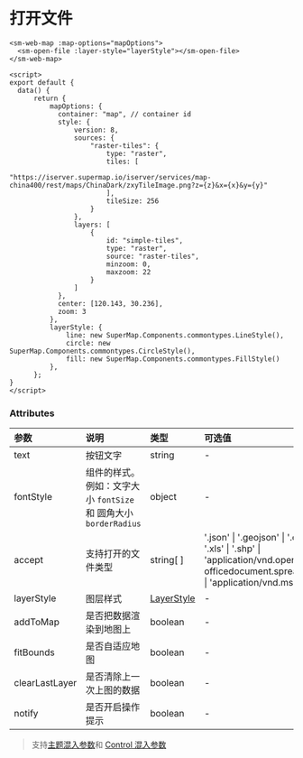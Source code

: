 # 打开文件

<sm-iframe src="https://iclient.supermap.io/examples/component/components_openfile_vue.html"></sm-iframe>

```vue
<sm-web-map :map-options="mapOptions">
  <sm-open-file :layer-style="layerStyle"></sm-open-file>
</sm-web-map>

<script>
export default {
  data() {
      return {
          mapOptions: {
            container: "map", // container id
            style: {
                version: 8,
                sources: {
                    "raster-tiles": {
                        type: "raster",
                        tiles: [
                            "https://iserver.supermap.io/iserver/services/map-china400/rest/maps/ChinaDark/zxyTileImage.png?z={z}&x={x}&y={y}"
                        ],
                        tileSize: 256
                    }
                },
                layers: [
                    {
                        id: "simple-tiles",
                        type: "raster",
                        source: "raster-tiles",
                        minzoom: 0,
                        maxzoom: 22
                    }
                ]
            },
            center: [120.143, 30.236],
            zoom: 3
          },
          layerStyle: {
              line: new SuperMap.Components.commontypes.LineStyle(),
              circle: new SuperMap.Components.commontypes.CircleStyle(),
              fill: new SuperMap.Components.commontypes.FillStyle()
          },
      };
}
</script>
```

### Attributes

| 参数           | 说明                                                             | 类型                                                          | 可选值                                                                                                                                                              | 默认值                                                                                                                                                  |
| :------------- | :--------------------------------------------------------------- | :------------------------------------------------------------ | :------------------------------------------------------------------------------------------------------------------------------------------------------------------ | :------------------------------------------------------------------------------------------------------------------------------------------------------ |
| text           | 按钮文字                                                         | string                                                        | -                                                                                                                                                                   | '打开文件'                                                                                                                                              |
| fontStyle      | 组件的样式。例如：文字大小 `fontSize` 和 圆角大小 `borderRadius` | object                                                        | -                                                                                                                                                                   | -                                                                                                                                                       |
| accept         | 支持打开的文件类型                                               | string[ ]                                                     | '.json' \| '.geojson' \| '.csv' \| '.xlsx' \| '.xls' \| '.shp' \| 'application/vnd.openxmlformats-officedocument.spreadsheetml.sheet' \| 'application/vnd.ms-excel' | ['.json', '.geojson', '.csv', '.xlsx', '.xls', '.shp', 'application/vnd.openxmlformats-officedocument.spreadsheetml.sheet', 'application/vnd.ms-excel'] |
| layerStyle     | 图层样式                                                         | [LayerStyle](/zh/api/common-types/common-types.md#layerstyle) | -                                                                                                                                                                   | -                                                                                                                                                       |
| addToMap       | 是否把数据渲染到地图上                                     | boolean                                                       | -                                                                                                                                                                   | true                                                                                                                                                    |
| fitBounds      | 是否自适应地图                                               | boolean                                                       | -                                                                                                                                                                   | true                                                                                                                                                    |
| clearLastLayer | 是否清除上一次上图的数据                                        | boolean                                                       | -                                                                                                                                                                   | true                                                                                                                                                    |
| notify         | 是否开启操作提示                                       | boolean                                                       | -                                                                                                                                                                   | true                                                                                                                                                    |

> 支持[主题混入参数](/zh/api/mixin/mixin.md#theme)和 [Control 混入参数](/zh/api/mixin/mixin.md#control)
